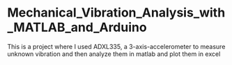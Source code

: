 # Mechanical_Vibration_Analysis_with_MATLAB_and_Arduino
This is a project where I used ADXL335, a 3-axis-accelerometer to measure unknown vibration and then analyze them in matlab and plot them in excel
